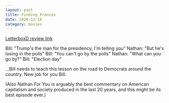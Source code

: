 ```yaml
---
layout: post
title: Finding Frances
date: 2020-12-16
category: movies
---
```

 
[LetterboxD review link](https://letterboxd.com/samarthbhaskar/film/nathan-for-you-finding-frances/)

Bill: "Trump's the man for the presidency, I'm telling you"
Nathan: "But he's losing in the polls"
Bill: "You can't go by the polls"
Nathan: "What can you go by?"
Bill: "Election day"

...Bill needs to teach this lesson on the road to Democrats around the country. New job for you Bill.

(Also Nathan For You is arguably the best commentary on American capitalism and society produced in the last 20 years, and this might be its best episode ever.)
